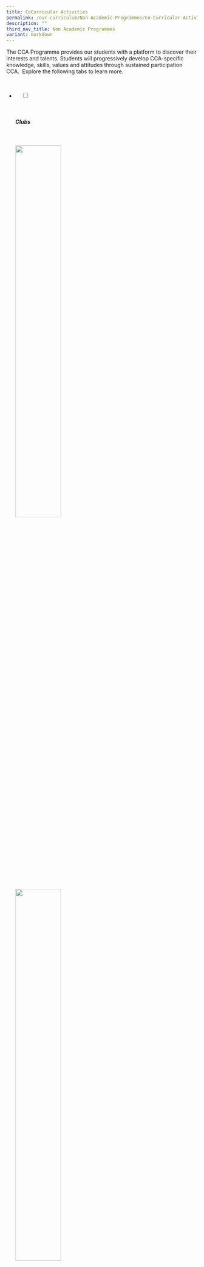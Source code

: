```yaml
---
title: CoCurricular Activities
permalink: /our-curriculum/Non-Academic-Programmes/Co-Curricular-Activities/
description: ""
third_nav_title: Non Academic Programmes
variant: markdown
---
```

<div>
	<p>The CCA Programme provides our students with a platform to discover their interests and talents. Students will progressively develop CCA-specific knowledge, skills, values and attitudes through sustained participation CCA.&nbsp; Explore the following tabs to learn more.</p>
	</div>

<ul class="jekyllcodex_accordion">

&nbsp;&nbsp;<li>

&nbsp;&nbsp;&nbsp;&nbsp;<input type="checkbox" id="accordion1">

&nbsp;&nbsp;&nbsp;&nbsp;<label for="accordion1"><h5>Clubs</h5></label>

&nbsp;&nbsp;&nbsp;&nbsp;<div>

<p> 
<a href="/cca/Clubs/Digital-Animation-Club/" target="\_blank"> <img style="width:50%" src="/images/Our%20Curriculum/Non%20Academic%20Programmes/CoCurricular%20Activities/CCA%20Activities/CA1.png"></a><br>
	<a href="/cca/Clubs/Media-Club-Audio-Visual-Photography-Videography/" target="\_blank"> <img style="width:50%" src="/images/Our%20Curriculum/Non%20Academic%20Programmes/CoCurricular%20Activities/CCA%20Activities/CA2.png"></a><br>
	<a href="/cca/Clubs/MARS-CLUB-MECHATRONICS-AERONAUTICS-AND-ROBOTICS/" target="\_blank"> <img style="width:50%" src="/images/Our%20Curriculum/Non%20Academic%20Programmes/CoCurricular%20Activities/CCA%20Activities/CA3.png"></a>
</p>

&nbsp;&nbsp;&nbsp;&nbsp;</div>

</li>
	<li>

&nbsp;&nbsp;&nbsp;&nbsp;<input type="checkbox" id="accordion2">

&nbsp;&nbsp;&nbsp;&nbsp;<label for="accordion2">Performing&nbsp;Arts</label>

&nbsp;&nbsp;&nbsp;&nbsp;<div>

&nbsp;&nbsp;&nbsp;&nbsp;&nbsp;&nbsp;<p> <a href="/cca/Performing-Arts/Concert-Band/" target="\_blank"> <img style="width:70%" src="/images/Our%20Curriculum/Non%20Academic%20Programmes/CoCurricular%20Activities/Performing%20Arts/Concert%20Band/C1NEW.png"></a><br>
			<a href="/cca/Performing-Arts/Chinese-Dance/" target="\_blank"> <img style="width:50%" src="/images/Our%20Curriculum/Non%20Academic%20Programmes/CoCurricular%20Activities/CCA%20Activities/PA2.png"></a><br>
			<a href="/cca/Performing-Arts/Choir/" target="\_blank"> <img style="width:50%" src="/images/Our%20Curriculum/Non%20Academic%20Programmes/CoCurricular%20Activities/CCA%20Activities/PA3.png"></a><br>
			<a href="/cca/Performing-Arts/English-Drama/" target="\_blank"> <img style="width:50%" src="/images/Our%20Curriculum/Non%20Academic%20Programmes/CoCurricular%20Activities/CCA%20Activities/PA4.png"></a><br>
			<a href="/cca/Performing-Arts/Indian-Dance/" target="\_blank"> <img style="width:50%" src="/images/Our%20Curriculum/Non%20Academic%20Programmes/CoCurricular%20Activities/CCA%20Activities/PA5.png"></a><br>
			<a href="/cca/Performing-Arts/Malay-Dance/" target="\_blank"> <img style="width:50%" src="/images/Our%20Curriculum/Non%20Academic%20Programmes/CoCurricular%20Activities/CCA%20Activities/PA6.png"></a>
			</p>

&nbsp;&nbsp;&nbsp;&nbsp;</div>

</li>
	
<li>

&nbsp;&nbsp;&nbsp;&nbsp;<input type="checkbox" id="accordion3">

&nbsp;&nbsp;&nbsp;&nbsp;<label for="accordion3">Physical&nbsp;Sports</label>

&nbsp;&nbsp;&nbsp;&nbsp;<div>

<p> <a href="/cca/Physical-Sports/Badminton-Boys-Girls/" target="\_blank"> <img style="width:50%" src="/images/Our%20Curriculum/Non%20Academic%20Programmes/CoCurricular%20Activities/CCA%20Activities/PS1.png"></a><br>
			<a href="/cca/Physical-Sports/Basketball-Boys/" target="\_blank"> <img style="width:50%" src="/images/Our%20Curriculum/Non%20Academic%20Programmes/CoCurricular%20Activities/CCA%20Activities/PS2.png"></a><br>
			<a href="/cca/Physical-Sports/Floorball-Boys/" target="\_blank"> <img style="width:50%" src="/images/Our%20Curriculum/Non%20Academic%20Programmes/CoCurricular%20Activities/CCA%20Activities/PS3.png"></a><br>
			<a href="/cca/Physical-Sports/Netball/" target="\_blank"> <img style="width:50%" src="/images/Our%20Curriculum/Non%20Academic%20Programmes/CoCurricular%20Activities/CCA%20Activities/PS4.png"></a>
			</p>

&nbsp;&nbsp;&nbsp;&nbsp;</div>

</li>
	
<li>

&nbsp;&nbsp;&nbsp;&nbsp;<input type="checkbox" id="accordion4">

&nbsp;&nbsp;&nbsp;&nbsp;<label for="accordion4">Uniformed&nbsp;Groups</label>

&nbsp;&nbsp;&nbsp;&nbsp;<div>

<p> <a href="/cca/Uniformed-Groups/NPCC/" target="\_blank"> <img style="width:50%" src="/images/Our%20Curriculum/Non%20Academic%20Programmes/CoCurricular%20Activities/CCA%20Activities/UG1.png"></a><br>
			<a href="/cca/Uniformed-Groups/Red-Cross-Youth/" target="\_blank"> <img style="width:50%" src="/images/Our%20Curriculum/Non%20Academic%20Programmes/CoCurricular%20Activities/CCA%20Activities/UG2.png"></a>
			</p>

&nbsp;&nbsp;</div>

</li>
	
<li>

&nbsp;&nbsp;&nbsp;&nbsp;<input type="checkbox" id="accordion5">

&nbsp;&nbsp;&nbsp;&nbsp;

&nbsp;&nbsp;&nbsp;&nbsp;

</li>
	
<li>

&nbsp;&nbsp;&nbsp;&nbsp;<input type="checkbox" id="accordion6">

&nbsp;&nbsp;&nbsp;&nbsp;<label for="accordion6">CCA&nbsp;Learning&nbsp;Outcomes&nbsp;&amp;&nbsp;Policy</label>

&nbsp;&nbsp;&nbsp;&nbsp;<div>
    <p>The CCA Programme provides our students with a platform to discover their interests and talents. Students will progressively develop CCA-specific knowledge, skills, values and attitudes through sustained participation CCA. Explore the following tabs to learn more.</p>
    <h3>CCA Learning Outcomes</h3>
    <p>Through participating in the CCAs, we help students develop and demonstrate the following:</p>
    <div>
        <ul>
            <li>Passion</li>
            <li>Leadership and teamwork</li>
            <li>Friendship and a sense of belonging</li>
            <li>Spirit of service to the community</li>
            <li>Knowledge, skills and values related to the students’ chosen CCA</li>
            <li>Core values, social and emotional competencies, and the emerging 21st-century competencies as articulated in MOE’s 21st Century Competencies Framework</li>
        </ul>
    </div>
    <p>More specifically,</p>
    <div>
        <ul>
            <li>The Physical Sports develop robustness, fair play and team spirit in students.</li>
            <li>The Visual and Performing Arts instil in students a sense of graciousness and an appreciation for the rich culture and heritage of a multi-racial society.</li>
            <li>The Uniformed Groups develop students into good citizens by inculcating in them self-reliance, resilience, discipline and a spirit of service to others.</li>
            <li>The Clubs allow students to explore and extend their interests in wide-ranging and specialised areas which may be knowledge-based or skills-based.</li>
        </ul>
    </div>
    <h3>CCA Policy</h3>
    <div>
        <ul>
            <li>CCA participation in school is <strong>compulsory</strong> for all students in secondary schools. Students are required to be <strong>active in at least one CCA</strong>. As we strive to meet the diverse needs of the students, there is a quota in the number of members a CCA can offer due to constraint in facilities and/or manpower.</li>
            <li>A student may opt to participate in <strong>more than one CCA</strong> to broaden his/her experience, gain more exposure and learn a wider range of skills. Such involvement will be <strong>passion-driven</strong> and students <strong>will not be awarded a higher attainment</strong> for the participation in an additional CCA.</li>
            <li>Continuous involvement in and commitment to the same CCA will be rewarded, and this is reflected through a higher level of attainment assigned to students who stay with the same CCA over the years.</li>
            <li>All students must attain a <strong>minimum of 75% attendance</strong> in their 1st CCA in order for points to be computed.</li>
            <li>The School Band and the National Uniformed Groups, comprising the National Cadet Corps (NCC), National Civil Defence Cadet Corps (NCDCC) and National Police Cadet Corps (NPCC) <strong>are mandatory CCA</strong> for all secondary schools. <strong>Students in any one of the mandatory CCA are not permitted to change his/her CCA throughout their secondary school years, except for medical reasons, or once at the end of Secondary 1 or 2.</strong>
                <ul>
                    <li>Students who wish to <strong>change CCA</strong> may opt for a change in CCA at the <strong>beginning</strong> of each academic year. Each student can only opt for change of CCA once either at the end of Sec One or Sec Two.</li>
                    <li>The number of training sessions ranges from one to two in a week. Note that during peak season of the CCA, training sessions may increase up to three times a week.</li>
                </ul>
            </li>
        </ul>
    </div>
    <h3>CCA Stand Down for Exams</h3>
    <p>In general, CCAs will stand down 2 weeks before the start of examinations. If there are CCAs still in competitions or completing badge work in UGs, they will stand down immediately after the last day of competition. CCAs will resume after the last day of exams.</p>
    <h3>Recognition of Students’ Level of Attainment</h3>
    <p>At the end of the graduating year, students’ co-curricular attainment will be recognised according to Excellent/Good/Fair.</p>
    <p>The level of attainment will be converted to a bonus point(s) which can be used for admission to Junior Colleges/ Polytechnics/ Institutes of Technical Education (JC/Poly/ITE).</p>
    <table class="yck-table">
    <thead>
        <tr>
            <th class="yck-th">Co-Curricular Experience (Grade)</th>
            <th class="yck-th">Basic Requirement for Level of Attainment in Domains (LAPS)</th>
            <th class="yck-th">Bonus Points</th>
        </tr>
    </thead>
    <tbody>
        <tr>
            <td class="yck-td">Excellent</td>
            <td class="yck-td">4, 3, 3, 3</td>
            <td class="yck-td">2</td>
        </tr>
        <tr>
            <td class="yck-td">Good</td>
            <td class="yck-td">4, 1, 1, 1<br>3, 2, 1, 1<br>2, 2, 2, 1</td>
            <td class="yck-td">1</td>
        </tr>
        <tr>
            <td class="yck-td">Fair</td>
            <td class="yck-td">Did not meet any of the above requirement Student’s attainment in co-curricular will not translate into any bonus points</td>
            <td class="yck-td">0</td>
        </tr>
    </tbody>
</table>
    <p>For more information on LEAPS 2.0, please refer to the following website: <a href="https://www.moe.gov.sg/education-in-sg/our-programmes/cca/leaps2-0">Leaps 2.0</a></p>
    </div></li>
    </ul>
		
<style>
	
.yck-table {
	border-collapse: collapse;
	max-width: 100%;
	margin-top: 1.5em;
	margin-bottom: clamp(1em, 5%, 3em);
}

.yck-th {
	background-color: #f2f2f2;
	text-align: left;
	border-bottom: 1px solid #ddd;
	text-transform: uppercase;
}

.yck-th h4 h5 h6 {
	margin: 0 0 0.5em 0;
}

.yck-td {
	border-bottom: 1px solid #ddd;
	max-width: 300px;
	word-wrap: break-word;
	line-height: 1.6rem;
}	
	</style>
